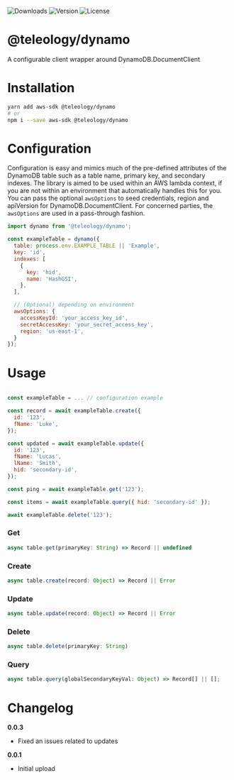 ![Downloads][link-download] ![Version][link-version] ![License][link-license]

# @teleology/dynamo
A configurable client wrapper around DynamoDB.DocumentClient


# Installation 

```bash
yarn add aws-sdk @teleology/dynamo
# or
npm i --save aws-sdk @teleology/dynamo
```

# Configuration

Configuration is easy and mimics much of the pre-defined attributes of the DynamoDB table such as a table name, primary key, and secondary indexes. The library is aimed to be used within an AWS lambda context, if you are not within an environment that automatically handles this for you. You can pass the optional `awsOptions` to seed credentials, region and apiVersion for DynamoDB.DocumentClient. For concerned parties, the `awsOptions` are used in a pass-through fashion.

```javascript
import dynamo from '@teleology/dynamo';

const exampleTable = dynamo({
  table: process.env.EXAMPLE_TABLE || 'Example',
  key: 'id',
  indexes: [
    {
      key: 'hid',
      name: 'HashGSI',
    },
  ],

  // (Optional) depending on environment
  awsOptions: {
    accessKeyId: 'your_access_key_id', 
    secretAccessKey: 'your_secret_access_key',
    region: 'us-east-1',
  }
});
```

# Usage 

```javascript

const exampleTable = ... // configuration example

const record = await exampleTable.create({
  id: '123',
  fName: 'Luke',
});

const updated = await exampleTable.update({
  id: '123',
  fName: 'Lucas',
  lName: 'Smith',
  hid: 'secondary-id',
});

const ping = await exampleTable.get('123');

const items = await exampleTable.query({ hid: 'secondary-id' });

await exampleTable.delete('123');
```

### Get

```javascript
async table.get(primaryKey: String) => Record || undefined
```

### Create

```javascript
async table.create(record: Object) => Record || Error
```

### Update

```javascript
async table.update(record: Object) => Record || Error
```

### Delete 

```javascript
async table.delete(primaryKey: String)
```

### Query

```javascript
async table.query(globalSecondaryKeyVal: Object) => Record[] || [];
```

# Changelog

**0.0.3**
- Fixed an issues related to updates

**0.0.1**
- Initial upload


[link-download]: https://img.shields.io/npm/dt/@teleology/dynamo
[link-version]: https://img.shields.io/npm/v/@teleology/dynamo.svg
[link-license]: https://img.shields.io/npm/l/@teleology/dynamo.svg
